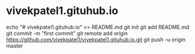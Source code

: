 # vivekpatel1.gituhub.io
echo "# vivekpatel1.gituhub.io" >> README.md
git init
git add README.md
git commit -m "first commit"
git remote add origin https://github.com/vivekpatel1/vivekpatel1.gituhub.io.git
git push -u origin master
